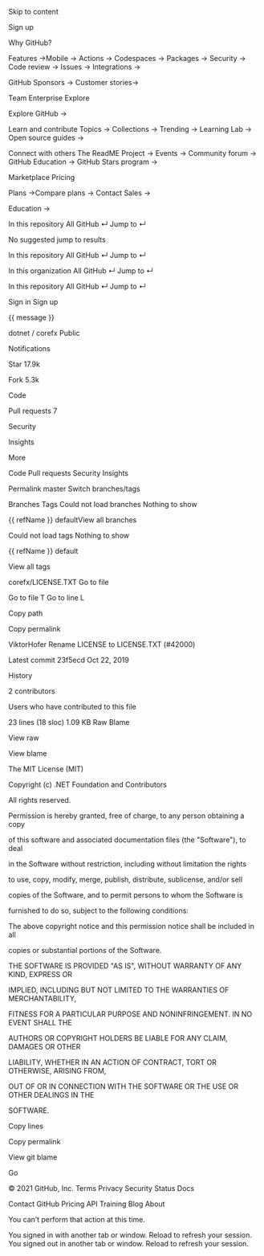 Skip to content 

Sign up 




Why GitHub? 

Features →Mobile →
Actions →
Codespaces →
Packages →
Security →
Code review →
Issues →
Integrations →

GitHub Sponsors →
Customer stories→




Team
Enterprise
Explore 

Explore GitHub →

Learn and contribute
Topics →
Collections →
Trending →
Learning Lab →
Open source guides →

Connect with others
The ReadME Project →
Events →
Community forum →
GitHub Education →
GitHub Stars program →




Marketplace
Pricing 

Plans →Compare plans →
Contact Sales →

Education →









 
 


In this repository All GitHub ↵
Jump to ↵


No suggested jump to results


 
 


In this repository All GitHub ↵
Jump to ↵


 
 


In this organization All GitHub ↵
Jump to ↵


 
 


In this repository All GitHub ↵
Jump to ↵







Sign in
Sign up






 {{ message }}





 dotnet / corefx Public



 Notifications

 Star 17.9k

 Fork 5.3k




 Code 

 Pull requests 7

 Security


 Insights 


 More

Code
Pull requests
Security
Insights







Permalink 
 master 
Switch branches/tags 


Branches Tags
Could not load branches
Nothing to show



 {{ refName }} defaultView all branches


Could not load tags
Nothing to show

 {{ refName }} default

View all tags








corefx/LICENSE.TXT
Go to file 

Go to file T
Go to line L

Copy path

Copy permalink





ViktorHofer Rename LICENSE to LICENSE.TXT (#42000)


Latest commit 23f5ecd Oct 22, 2019
 
 History



 2 contributors

Users who have contributed to this file




 

23 lines (18 sloc)  1.09 KB
Raw Blame

 
 





View raw

View blame





The MIT License (MIT)





Copyright (c) .NET Foundation and Contributors





All rights reserved.





Permission is hereby granted, free of charge, to any person obtaining a copy


of this software and associated documentation files (the "Software"), to deal


in the Software without restriction, including without limitation the rights


to use, copy, modify, merge, publish, distribute, sublicense, and/or sell


copies of the Software, and to permit persons to whom the Software is


furnished to do so, subject to the following conditions:





The above copyright notice and this permission notice shall be included in all


copies or substantial portions of the Software.





THE SOFTWARE IS PROVIDED "AS IS", WITHOUT WARRANTY OF ANY KIND, EXPRESS OR


IMPLIED, INCLUDING BUT NOT LIMITED TO THE WARRANTIES OF MERCHANTABILITY,


FITNESS FOR A PARTICULAR PURPOSE AND NONINFRINGEMENT. IN NO EVENT SHALL THE


AUTHORS OR COPYRIGHT HOLDERS BE LIABLE FOR ANY CLAIM, DAMAGES OR OTHER


LIABILITY, WHETHER IN AN ACTION OF CONTRACT, TORT OR OTHERWISE, ARISING FROM,


OUT OF OR IN CONNECTION WITH THE SOFTWARE OR THE USE OR OTHER DEALINGS IN THE


SOFTWARE.




Copy lines

Copy permalink

View git blame






Go








© 2021 GitHub, Inc.
Terms
Privacy
Security
Status
Docs


Contact GitHub
Pricing
API
Training
Blog
About





 
 You can’t perform that action at this time.

 You signed in with another tab or window. Reload to refresh your session. You signed out in another tab or window. Reload to refresh your session.









 


